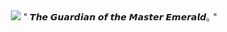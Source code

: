 <center>
  <img src="![tumblr_p8098y84371soa7w1o1_250](https://github.com/user-attachments/assets/1a4180fe-58e0-47ca-a86a-dbe15e3710f2)"</center>
" 𝙏𝙝𝙚 𝙂𝙪𝙖𝙧𝙙𝙞𝙖𝙣 𝙤𝙛 𝙩𝙝𝙚 𝙈𝙖𝙨𝙩𝙚𝙧 𝙀𝙢𝙚𝙧𝙖𝙡𝙙｡ "
